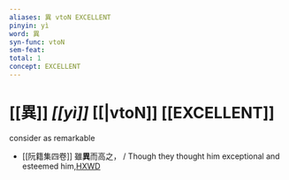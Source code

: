 ```yaml
---
aliases: 異 vtoN EXCELLENT
pinyin: yì
word: 異
syn-func: vtoN
sem-feat: 
total: 1
concept: EXCELLENT 
---
```

# [[異]] *[[yì]]*  [[|vtoN]] [[EXCELLENT]]
consider as remarkable
 - [[阮籍集四卷]] 雖**異**而高之， / Though they thought him exceptional and esteemed him,[HXWD](https://hxwd.org/textview.html?location=CH2b1558_CHANT_004-22a.11)